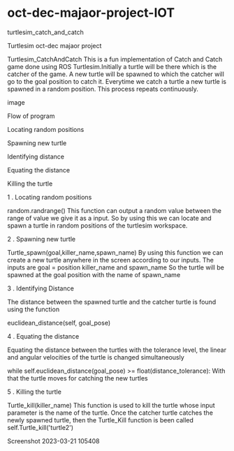 # oct-dec-majaor-project-IOT
turtlesim_catch_and_catch

Turtlesim
oct-dec majaor project

Turtlesim_CatchAndCatch This is a fun implementation of Catch and Catch game done using ROS Turtlesim.Initially a turtle will be there which is the catcher of the game. A new turtle will be spawned to which the catcher will go to the goal position to catch it. Everytime we catch a turtle a new turtle is spawned in a random position. This process repeats continuously.

image

Flow of program

Locating random positions

Spawning new turtle

Identifying distance

Equating the distance

Killing the turtle

1 . Locating random positions

random.randrange() This function can output a random value between the range of value we give it as a input. So by using this we can locate and spawn a turtle in random positions of the turtlesim workspace.

2 . Spawning new turtle

Turtle_spawn(goal,killer_name,spawn_name) By using this function we can create a new turtle anywhere in the screen according to our inputs. The inputs are goal = position killer_name and spawn_name So the turtle will be spawned at the goal position with the name of spawn_name

3 . Identifying Distance

The distance between the spawned turtle and the catcher turtle is found using the function

euclidean_distance(self, goal_pose)

4 . Equating the distance

Equating the distance between the turtles with the tolerance level, the linear and angular velocities of the turtle is changed simultaneously

while self.euclidean_distance(goal_pose) >= float(distance_tolerance): With that the turtle moves for catching the new turtles

5 . Killing the turtle

Turtle_kill(killer_name) This function is used to kill the turtle whose input parameter is the name of the turtle. Once the catcher turtle catches the newly spawned turtle, then the Turtle_Kill function is been called self.Turtle_kill('turtle2')

Screenshot 2023-03-21 105408
